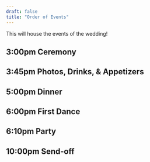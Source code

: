 ```yaml
---
draft: false
title: "Order of Events"
---
```


This will house the events of the wedding! 
## 3:00pm Ceremony

## 3:45pm Photos, Drinks, & Appetizers 

## 5:00pm Dinner

## 6:00pm First Dance

## 6:10pm Party

## 10:00pm Send-off

